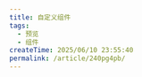 ```yaml
---
title: 自定义组件
tags:
  - 预览
  - 组件
createTime: 2025/06/10 23:55:40
permalink: /article/240pg4pb/
---
```


<CustomComponent />
